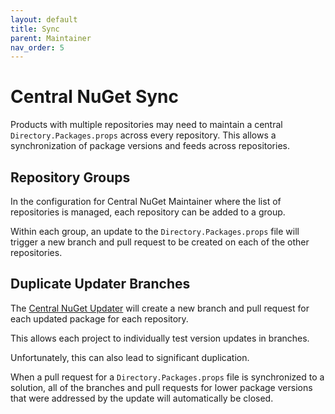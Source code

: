 ```yaml
---
layout: default
title: Sync
parent: Maintainer
nav_order: 5
---
```


# Central NuGet Sync

Products with multiple repositories may need to maintain a central `Directory.Packages.props` across every repository. This allows a synchronization of package versions and feeds across repositories.

## Repository Groups

In the configuration for Central NuGet Maintainer where the list of repositories is managed, each repository can be added to a group.

Within each group, an update to the `Directory.Packages.props` file will trigger a new branch and pull request to be created on each of the other repositories.

## Duplicate Updater Branches

The [Central NuGet Updater](/maintainer/updater/) will create a new branch and pull request for each updated package for each repository.

This allows each project to individually test version updates in branches.

Unfortunately, this can also lead to significant duplication.

When a pull request for a `Directory.Packages.props` file is synchronized to a solution, all of the branches and pull requests for lower package versions that were addressed by the update will automatically be closed.
